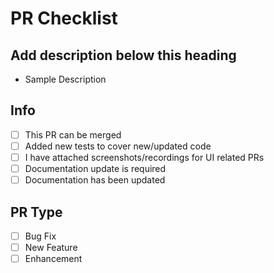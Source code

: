 # PR Checklist

## Add description below this heading

- Sample Description

## Info

- [ ] This PR can be merged
- [ ] Added new tests to cover new/updated code
- [ ] I have attached screenshots/recordings for UI related PRs
- [ ] Documentation update is required
- [ ] Documentation has been updated

## PR Type

- [ ] Bug Fix
- [ ] New Feature
- [ ] Enhancement
